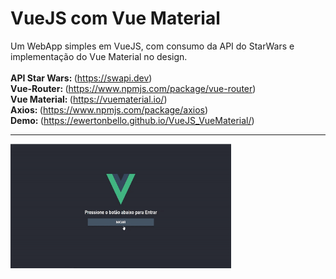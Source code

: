 # VueJS com Vue Material
Um WebApp simples em VueJS, com consumo da API do StarWars e implementação do Vue Material no design.<br/><br/>
<Strong>API Star Wars: </Strong>(https://swapi.dev)<br/>
<Strong>Vue-Router: </Strong>(https://www.npmjs.com/package/vue-router)<br/>
<Strong>Vue Material: </Strong>(https://vuematerial.io/)<br/>
<Strong>Axios: </Strong>(https://www.npmjs.com/package/axios)<br/>
<Strong>Demo: </Strong>(https://ewertonbello.github.io/VueJS_VueMaterial/)<br/>

<hr>

<div>
<img src="https://github.com/EwertonBello/VueJS_VueMaterial/blob/master/VueJS01.gif" width="70%">
</div>
